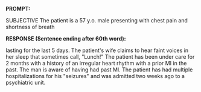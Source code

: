 **PROMPT:**

SUBJECTIVE The patient is a 57 y.o. male presenting with chest pain and shortness of breath

**RESPONSE (Sentence ending after 60th word):**

lasting for the last 5 days. The patient's wife claims to hear faint voices in her sleep that sometimes call, "Lunch!" The patient has been under care for 2 months with a history of an irregular heart rhythm with a prior MI in the past. The man is aware of having had past MI. The patient has had multiple hospitalizations for his "seizures" and was admitted two weeks ago to a psychiatric unit. 